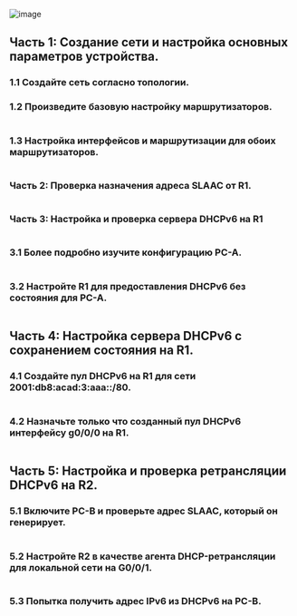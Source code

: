 ![image](https://user-images.githubusercontent.com/99355274/165709304-7b1aa725-c1da-4463-b948-ac0161898a05.png)


## Часть 1: Создание сети и настройка основных параметров устройства.

### 1.1 Создайте сеть согласно топологии.

### 1.2 Произведите базовую настройку маршрутизаторов.
```sh

```
### 1.3 Настройка интерфейсов и маршрутизации для обоих маршрутизаторов.
```sh

```

 ### Часть 2: Проверка назначения адреса SLAAC от R1.
```sh

```

 ### Часть 3: Настройка и проверка сервера DHCPv6 на R1
```sh

```
### 3.1 Более подробно изучите конфигурацию PC-A.
```sh

```
### 3.2 Настройте R1 для предоставления DHCPv6 без состояния для PC-A.
```sh

```

## Часть 4: Настройка сервера DHCPv6 с сохранением состояния на R1.

### 4.1 Создайте пул DHCPv6 на R1 для сети 2001:db8:acad:3:aaa::/80.
```sh

```
### 4.2 Назначьте только что созданный пул DHCPv6 интерфейсу g0/0/0 на R1.
```sh

```

## Часть 5: Настройка и проверка ретрансляции DHCPv6 на R2.

### 5.1 Включите PC-B и проверьте адрес SLAAC, который он генерирует.
```sh

```
### 5.2 Настройте R2 в качестве агента DHCP-ретрансляции для локальной сети на G0/0/1.
```sh

```
### 5.3 Попытка получить адрес IPv6 из DHCPv6 на PC-B.
```sh

```
